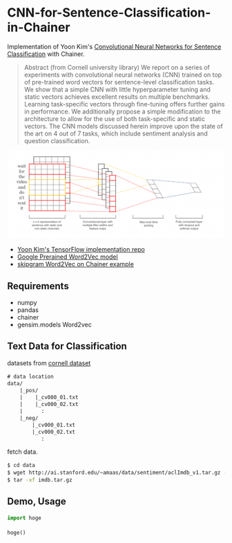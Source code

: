 # CNN-for-Sentence-Classification-in-Chainer

Implementation of Yoon Kim's [Convolutional Neural Networks for Sentence Classification](https://arxiv.org/abs/1408.5882) with Chainer.

> Abstract (from Cornell university library)
>We report on a series of experiments with convolutional neural networks (CNN) trained on top of pre-trained word vectors for sentence-level classification tasks. We show that a simple CNN with little hyperparameter tuning and static vectors achieves excellent results on multiple benchmarks. Learning task-specific vectors through fine-tuning offers further gains in performance. We additionally propose a simple modification to the architecture to allow for the use of both task-specific and static vectors. The CNN models discussed herein improve upon the state of the art on 4 out of 7 tasks, which include sentiment analysis and question classification.

![](./src/structure.png)

- [Yoon Kim's TensorFlow implementation repo](https://github.com/yoonkim/CNN_sentence)
- [Google Prerained Word2Vec model](https://code.google.com/archive/p/word2vec/)
- [skipgram Word2Vec on Chainer example](https://github.com/chainer/chainer/tree/master/examples/word2vec)
## Requirements

- numpy
- pandas
- chainer
- gensim.models Word2vec


## Text Data for Classification

datasets from [cornell dataset](http://www.cs.cornell.edu/people/pabo/movie-review-data/)

```
# data location
data/
    |_pos/
    |    |_cv000_01.txt
    |    |_cv000_02.txt
    |      :
    |_neg/
        |_cv000_01.txt
        |_cv000_02.txt
           :
```

fetch data.

```bash
$ cd data
$ wget http://ai.stanford.edu/~amaas/data/sentiment/aclImdb_v1.tar.gz -O imdb.tar.gz
$ tar -xf imdb.tar.gz
```

## Demo, Usage

```python
import hoge

hoge()
```
